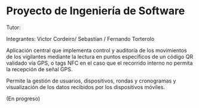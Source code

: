 # Proyecto de Ingeniería de Software

Tutor: 

Integrantes: Victor Cordeiro/ Sebastían / Fernando Torterolo

Aplicación central que implementa control y auditoría de los movimientos de los vigilantes mediante la lectura en puntos específicos de un código
QR validado vía GPS, o tags NFC en el caso que el recorrido interno no permita la recepción de señal GPS.

Permite la gestión de usuarios, dispositivos, rondas y cronogramas y visualización de los datos recibidos por los dispositivos móviles.

(En progreso)

